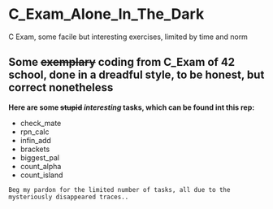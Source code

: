 # C_Exam_Alone_In_The_Dark
C Exam, some facile but interesting exercises, limited by time and norm

## Some ~~exemplary~~ coding from C_Exam of 42 school, done in a dreadful style, to be honest, but correct nonetheless
**Here are some ~~stupid~~ _interesting_ tasks, which can be found int this rep:**
* check_mate
* rpn_calc
* infin_add
* brackets
* biggest_pal
* count_alpha
* count_island

```
Beg my pardon for the limited number of tasks, all due to the mysteriously disappeared traces..
```
